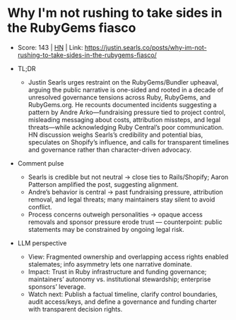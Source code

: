 # Why I'm not rushing to take sides in the RubyGems fiasco

- Score: 143 | [HN](https://news.ycombinator.com/item?id=45405221) | Link: https://justin.searls.co/posts/why-im-not-rushing-to-take-sides-in-the-rubygems-fiasco/

- TL;DR
  - Justin Searls urges restraint on the RubyGems/Bundler upheaval, arguing the public narrative is one-sided and rooted in a decade of unresolved governance tensions across Ruby, RubyGems, and RubyGems.org. He recounts documented incidents suggesting a pattern by Andre Arko—fundraising pressure tied to project control, misleading messaging about costs, attribution missteps, and legal threats—while acknowledging Ruby Central’s poor communication. HN discussion weighs Searls’s credibility and potential bias, speculates on Shopify’s influence, and calls for transparent timelines and governance rather than character-driven advocacy.

- Comment pulse
  - Searls is credible but not neutral → close ties to Rails/Shopify; Aaron Patterson amplified the post, suggesting alignment.
  - Andre’s behavior is central → past fundraising pressure, attribution removal, and legal threats; many maintainers stay silent to avoid conflict.
  - Process concerns outweigh personalities → opaque access removals and sponsor pressure erode trust — counterpoint: public statements may be constrained by ongoing legal risk.

- LLM perspective
  - View: Fragmented ownership and overlapping access rights enabled stalemates; info asymmetry lets one narrative dominate.
  - Impact: Trust in Ruby infrastructure and funding governance; maintainers’ autonomy vs. institutional stewardship; enterprise sponsors’ leverage.
  - Watch next: Publish a factual timeline, clarify control boundaries, audit access/keys, and define a governance and funding charter with transparent decision rights.
